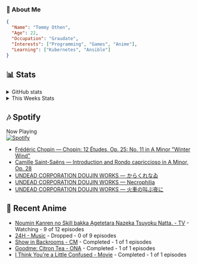 ### 👋 About Me
```json
{
  "Name": "Tommy Othen",
  "Age": 22,
  "Occupation": "Graudate",
  "Interests": ["Programming", "Games", "Anime"],
  "Learning": ["Kubernetes", "Ansible"]
}
```

## 📊 Stats
<details>
  <summary>GitHub stats</summary>
  <a href="https://github.com/anuraghazra/github-readme-stats">
    <img src="https://github-readme-stats.vercel.app/api?username=tommyothen&show_icons=true&count_private=true&hide=prs,issues">
  </a>
</details>

<details>
  <summary>This Weeks Stats</summary>
  <a href="https://github.com/anuraghazra/github-readme-stats">
    <img src="https://github-readme-stats.vercel.app/api/wakatime?username=tommyothen&cache_seconds=1800&custom_title=Top%20Languages">
  </a>
</details>

## 🎶 Spotify
Now Playing\
[![Spotify](https://novatorem-dasushiasian.vercel.app/api/spotify)](https://open.spotify.com/user/g90805640970)
<!-- LASTFM:START -->
* [Frédéric Chopin — Chopin: 12 Études, Op. 25: No. 11 in A Minor &quot;Winter Wind&quot;](https://www.last.fm/music/Fr%C3%A9d%C3%A9ric+Chopin/_/Chopin:+12+%C3%89tudes,+Op.+25:+No.+11+in+A+Minor+%22Winter+Wind%22)
* [Camille Saint-Saëns — Introduction and Rondo capriccioso in A Minor, Op. 28](https://www.last.fm/music/Camille+Saint-Sa%C3%ABns/_/Introduction+and+Rondo+capriccioso+in+A+Minor,+Op.+28)
* [UNDEAD CORPORATION DOUJIN WORKS — からくれなゐ](https://www.last.fm/music/UNDEAD+CORPORATION+DOUJIN+WORKS/_/%E3%81%8B%E3%82%89%E3%81%8F%E3%82%8C%E3%81%AA%E3%82%90)
* [UNDEAD CORPORATION DOUJIN WORKS — Necrophilia](https://www.last.fm/music/UNDEAD+CORPORATION+DOUJIN+WORKS/_/Necrophilia)
* [UNDEAD CORPORATION DOUJIN WORKS — 火車の叫ぶ夜に](https://www.last.fm/music/UNDEAD+CORPORATION+DOUJIN+WORKS/_/%E7%81%AB%E8%BB%8A%E3%81%AE%E5%8F%AB%E3%81%B6%E5%A4%9C%E3%81%AB)<!-- LASTFM:END -->

## 🗻 Recent Anime
<!-- ANIME-LIST:START -->
* [Noumin Kanren no Skill bakka Agetetara Nazeka Tsuyoku Natta. - TV](https://myanimelist.net/anime/51128/Noumin_Kanren_no_Skill_bakka_Agetetara_Nazeka_Tsuyoku_Natta) - Watching - 9 of 12 episodes
* [24H - Music](https://myanimelist.net/anime/15527/24H) - Dropped - 0 of 9 episodes
* [Show in Backrooms - CM](https://myanimelist.net/anime/55356/Show_in_Backrooms) - Completed - 1 of 1 episodes
* [Goodme: Citron Tea - ONA](https://myanimelist.net/anime/54545/Goodme__Citron_Tea) - Completed - 1 of 1 episodes
* [I Think You&#39;re a Little Confused - Movie](https://myanimelist.net/anime/44776/I_Think_Youre_a_Little_Confused) - Completed - 1 of 1 episodes<!-- ANIME-LIST:END -->
